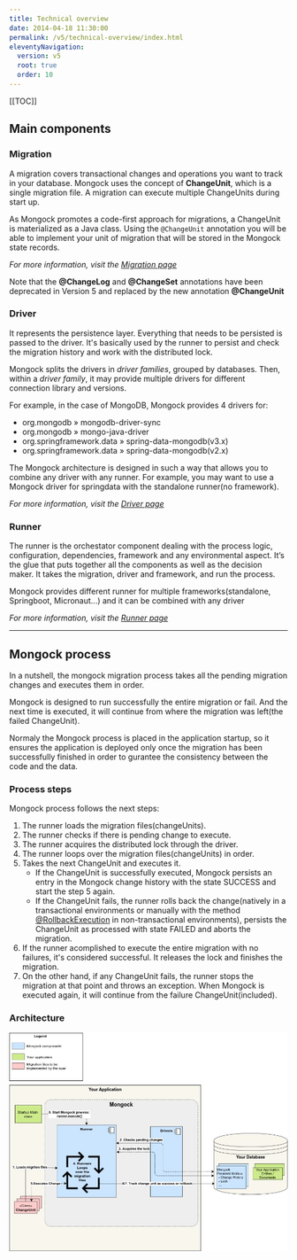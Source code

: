 ```yaml
---
title: Technical overview
date: 2014-04-18 11:30:00 
permalink: /v5/technical-overview/index.html
eleventyNavigation:
  version: v5
  root: true
  order: 10
---
```



[[TOC]]

## Main components

### Migration
A migration covers transactional changes and operations you want to track in your database. Mongock uses the concept of **ChangeUnit**, which is a single migration file. A migration can execute multiple ChangeUnits during start up.

As Mongock promotes a code-first approach for migrations, a ChangeUnit is materialized as a Java class. Using the `@ChangeUnit` annotation you will be able to implement your unit of migration that will be stored in the Mongock state records.

_For more information, visit the [Migration page](/v5/migration/)_


<p class="tip">Note that the <b>@ChangeLog</b> and <b>@ChangeSet</b>  annotations have been deprecated in Version 5 and replaced by the new annotation <b>@ChangeUnit</b></p>

### Driver
It represents the persistence layer. Everything that needs to be persisted is passed to the driver. It's basically used by the runner to persist and check the migration history and work with the distributed lock.

Mongock splits the drivers in _driver families_, grouped by databases. Then, within a _driver family_, it may provide multiple drivers for different connection library and versions.

For example, in the case of MongoDB, Mongock provides 4 drivers for:
- org.mongodb » mongodb-driver-sync
- org.mongodb » mongo-java-driver
- org.springframework.data » spring-data-mongodb(v3.x)
- org.springframework.data » spring-data-mongodb(v2.x)

The Mongock architecture is designed in such a way that allows you to combine any driver with any runner. For example, you may want to use a Mongock driver for springdata with the standalone runner(no framework).

_For more information, visit the [Driver page](/v5/driver/)_

### Runner

The runner is the orchestator component dealing with the process logic, configuration, dependencies, framework and any environmental aspect. It’s the glue that puts together all the components as well as the decision maker. It takes the migration, driver and framework, and run the process.

Mongock provides different runner for multiple frameworks(standalone, Springboot, Micronaut...) and it can be combined with any driver

_For more information, visit the [Runner page](/v5/runner/)_

-----------------------------------------

## Mongock process

In a nutshell, the mongock migration process takes all the pending migration changes and executes them in order.

Mongock is designed to run successfully the entire migration or fail. And the next time is executed, it will continue from where the migration was left(the failed ChangeUnit).

Normaly the Mongock process is placed in the application startup, so it ensures the application is deployed only once the migration has been successfully finished in order to gurantee the consistency between the code and the data.

### Process steps
Mongock process follows the next steps:

1. The runner loads the migration files(changeUnits).
2. The runner checks if there is pending change to execute.
3. The runner acquires the distributed lock through the driver.
4. The runner loops over the migration files(changeUnits) in order.
5. Takes the next ChangeUnit and executes it.
    - If the ChangeUnit is successfully executed, Mongock persists an entry in the Mongock change history with the state SUCCESS and start the step 5 again.
    - If the ChangeUnit fails, the runner rolls back the change(natively in a transactional environments or manually with the method [@RollbackExecution](/v5/migration#implementation) in non-transactional environments), persists the ChangeUnit as processed with state FAILED and aborts the migration.
6. If the runner acomplished to execute the entire migration with no failures, it's considered successful. It releases the lock and finishes the migration.
7. On the other hand, if any ChangeUnit fails, the runner stops the migration at that point and throws an exception. When Mongock is executed again, it will continue from the failure ChangeUnit(included).

### Architecture


<p class="text-center">
    <img src="/images/technical-overview-diagram-User HLD.jpg" alt="Architecturei">
</p>



